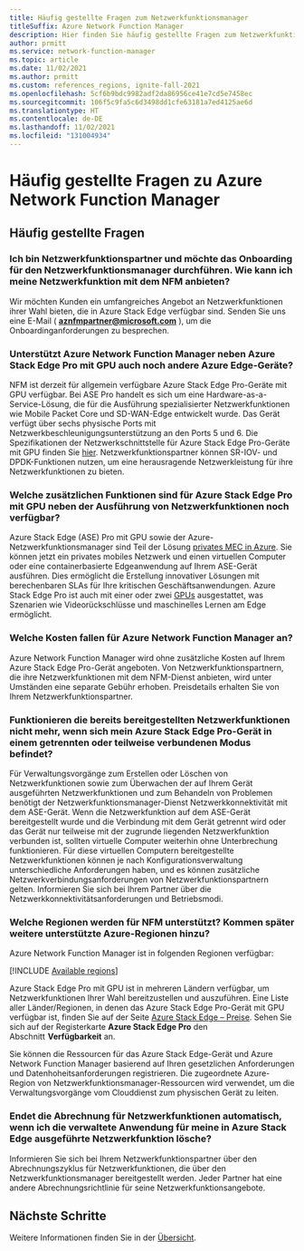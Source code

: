 ```yaml
---
title: Häufig gestellte Fragen zum Netzwerkfunktionsmanager
titleSuffix: Azure Network Function Manager
description: Hier finden Sie häufig gestellte Fragen zum Netzwerkfunktionsmanager.
author: prmitt
ms.service: network-function-manager
ms.topic: article
ms.date: 11/02/2021
ms.author: prmitt
ms.custom: references_regions, ignite-fall-2021
ms.openlocfilehash: 5cf6b9bdc9982adf2da86956ce41e7cd5e7458ec
ms.sourcegitcommit: 106f5c9fa5c6d3498dd1cfe63181a7ed4125ae6d
ms.translationtype: HT
ms.contentlocale: de-DE
ms.lasthandoff: 11/02/2021
ms.locfileid: "131004934"
---
```

# <a name="azure-network-function-manager-faq"></a>Häufig gestellte Fragen zu Azure Network Function Manager

## <a name="faqs"></a>Häufig gestellte Fragen

### <a name="i-am-a-network-function-partner-and-want-to-onboard-to-network-function-manager-how-do-i-offer-my-network-function-with-nfm"></a>Ich bin Netzwerkfunktionspartner und möchte das Onboarding für den Netzwerkfunktionsmanager durchführen. Wie kann ich meine Netzwerkfunktion mit dem NFM anbieten?

Wir möchten Kunden ein umfangreiches Angebot an Netzwerkfunktionen ihrer Wahl bieten, die in Azure Stack Edge verfügbar sind. Senden Sie uns eine E-Mail ( **aznfmpartner@microsoft.com** ), um die Onboardinganforderungen zu besprechen.

### <a name="does-network-function-manager-support-other-azure-edge-devices-in-addition-to-azure-stack-edge-pro-with-gpu"></a>Unterstützt Azure Network Function Manager neben Azure Stack Edge Pro mit GPU auch noch andere Azure Edge-Geräte?

NFM ist derzeit für allgemein verfügbare Azure Stack Edge Pro-Geräte mit GPU verfügbar. Bei ASE Pro handelt es sich um eine Hardware-as-a-Service-Lösung, die für die Ausführung spezialisierter Netzwerkfunktionen wie Mobile Packet Core und SD-WAN-Edge entwickelt wurde. Das Gerät verfügt über sechs physische Ports mit Netzwerkbeschleunigungsunterstützung an den Ports 5 und 6. Die Spezifikationen der Netzwerkschnittstelle für Azure Stack Edge Pro-Geräte mit GPU finden Sie [hier](../databox-online/azure-stack-edge-gpu-technical-specifications-compliance.md#network-interface-specifications). Netzwerkfunktionspartner können SR-IOV- und DPDK-Funktionen nutzen, um eine herausragende Netzwerkleistung für ihre Netzwerkfunktionen zu bieten.

### <a name="what-additional-capabilities-are-available-on-azure-stack-edge-pro-with-gpu-in-addition-to-running-network-functions"></a>Welche zusätzlichen Funktionen sind für Azure Stack Edge Pro mit GPU neben der Ausführung von Netzwerkfunktionen noch verfügbar?

Azure Stack Edge (ASE) Pro mit GPU sowie der Azure-Netzwerkfunktionsmanager sind Teil der Lösung [privates MEC in Azure](../private-multi-access-edge-compute-mec/index.yml). Sie können jetzt ein privates mobiles Netzwerk und einen virtuellen Computer oder eine containerbasierte Edgeanwendung auf Ihrem ASE-Gerät ausführen. Dies ermöglicht die Erstellung innovativer Lösungen mit berechenbaren SLAs für Ihre kritischen Geschäftsanwendungen. Azure Stack Edge Pro ist auch mit einer oder zwei [GPUs](../databox-online/azure-stack-edge-gpu-technical-specifications-compliance.md#compute-acceleration-specifications) ausgestattet, was Szenarien wie Videorückschlüsse und maschinelles Lernen am Edge ermöglicht.

### <a name="what-is-the-pricing-for-network-function-manager"></a>Welche Kosten fallen für Azure Network Function Manager an?

Azure Network Function Manager wird ohne zusätzliche Kosten auf Ihrem Azure Stack Edge Pro-Gerät angeboten. Von Netzwerkfunktionspartnern, die ihre Netzwerkfunktionen mit dem NFM-Dienst anbieten, wird unter Umständen eine separate Gebühr erhoben. Preisdetails erhalten Sie von Ihrem Netzwerkfunktionspartner.

### <a name="if-my-azure-stack-edge-pro-device-is-in-a-disconnected-mode-or-partially-connected-mode-will-the-network-functions-already-deployed-stop-working"></a>Funktionieren die bereits bereitgestellten Netzwerkfunktionen nicht mehr, wenn sich mein Azure Stack Edge Pro-Gerät in einem getrennten oder teilweise verbundenen Modus befindet?

Für Verwaltungsvorgänge zum Erstellen oder Löschen von Netzwerkfunktionen sowie zum Überwachen der auf Ihrem Gerät ausgeführten Netzwerkfunktionen und zum Behandeln von Problemen benötigt der Netzwerkfunktionsmanager-Dienst Netzwerkkonnektivität mit dem ASE-Gerät. Wenn die Netzwerkfunktion auf dem ASE-Gerät bereitgestellt wurde und die Verbindung mit dem Gerät getrennt wird oder das Gerät nur teilweise mit der zugrunde liegenden Netzwerkfunktion verbunden ist, sollten virtuelle Computer weiterhin ohne Unterbrechung funktionieren. Für diese virtuellen Computern bereitgestellte Netzwerkfunktionen können je nach Konfigurationsverwaltung unterschiedliche Anforderungen haben, und es können zusätzliche Netzwerkverbindungsanforderungen von Netzwerkfunktionspartnern gelten. Informieren Sie sich bei Ihrem Partner über die Netzwerkkonnektivitätsanforderungen und Betriebsmodi.

### <a name="which-regions-are-supported-for-nfm-will-you-add-support-for-additional-azure-regions"></a>Welche Regionen werden für NFM unterstützt? Kommen später weitere unterstützte Azure-Regionen hinzu?

Azure Network Function Manager ist in folgenden Regionen verfügbar:

[!INCLUDE [Available regions](../../includes/network-function-manager-regions-include.md)]

Azure Stack Edge Pro mit GPU ist in mehreren Ländern verfügbar, um Netzwerkfunktionen Ihrer Wahl bereitzustellen und auszuführen. Eine Liste aller Länder/Regionen, in denen das Azure Stack Edge Pro-Gerät mit GPU verfügbar ist, finden Sie auf der Seite [Azure Stack Edge – Preise](https://azure.microsoft.com/pricing/details/azure-stack/edge/#azureStackEdgePro). Sehen Sie sich auf der Registerkarte **Azure Stack Edge Pro** den Abschnitt  **Verfügbarkeit** an.

Sie können die Ressourcen für das Azure Stack Edge-Gerät und Azure Network Function Manager basierend auf Ihren gesetzlichen Anforderungen und Datenhoheitsanforderungen registrieren. Die zugeordnete Azure-Region von Netzwerkfunktionsmanager-Ressourcen wird verwendet, um die Verwaltungsvorgänge vom Clouddienst zum physischen Gerät zu leiten.

### <a name="when-i-delete-the-managed-application-for-my-network-function-running-on-azure-stack-edge-will-the-billing-for-network-functions-automatically-stop"></a>Endet die Abrechnung für Netzwerkfunktionen automatisch, wenn ich die verwaltete Anwendung für meine in Azure Stack Edge ausgeführte Netzwerkfunktion lösche?

Informieren Sie sich bei Ihrem Netzwerkfunktionspartner über den Abrechnungszyklus für Netzwerkfunktionen, die über den Netzwerkfunktionsmanager bereitgestellt werden. Jeder Partner hat eine andere Abrechnungsrichtlinie für seine Netzwerkfunktionsangebote.

## <a name="next-steps"></a>Nächste Schritte

Weitere Informationen finden Sie in der [Übersicht](overview.md).
